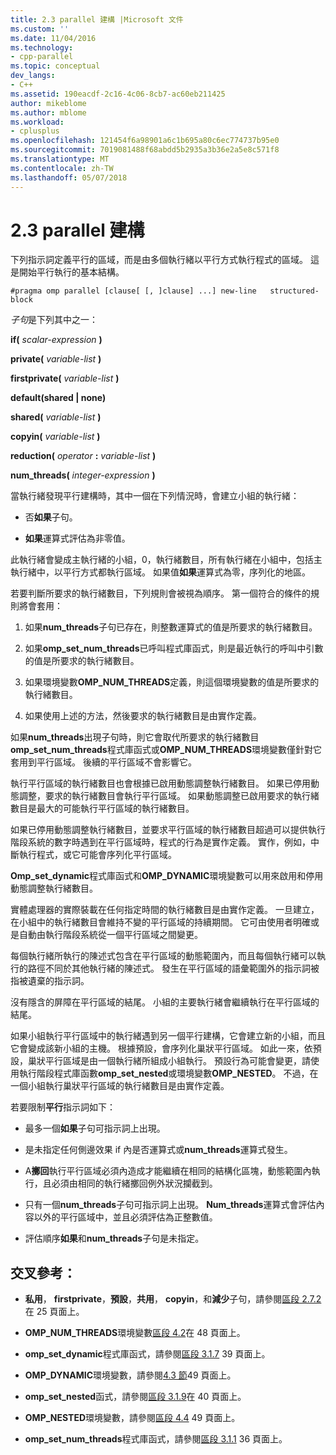 ```yaml
---
title: 2.3 parallel 建構 |Microsoft 文件
ms.custom: ''
ms.date: 11/04/2016
ms.technology:
- cpp-parallel
ms.topic: conceptual
dev_langs:
- C++
ms.assetid: 190eacdf-2c16-4c06-8cb7-ac60eb211425
author: mikeblome
ms.author: mblome
ms.workload:
- cplusplus
ms.openlocfilehash: 121454f6a98901a6c1b695a80c6ec774737b95e0
ms.sourcegitcommit: 7019081488f68abdd5b2935a3b36e2a5e8c571f8
ms.translationtype: MT
ms.contentlocale: zh-TW
ms.lasthandoff: 05/07/2018
---
```

# <a name="23-parallel-construct"></a>2.3 parallel 建構
下列指示詞定義平行的區域，而是由多個執行緒以平行方式執行程式的區域。 這是開始平行執行的基本結構。  
  
```  
#pragma omp parallel [clause[ [, ]clause] ...] new-line   structured-block  
```  
  
 *子句*是下列其中之一：  
  
 **if(** *scalar-expression* **)**  
  
 **private(** *variable-list* **)**  
  
 **firstprivate(** *variable-list* **)**  
  
 **default(shared &#124; none)**  
  
 **shared(** *variable-list* **)**  
  
 **copyin(** *variable-list* **)**  
  
 **reduction(** *operator* **:**  *variable-list* **)**  
  
 **num_threads(** *integer-expression* **)**  
  
 當執行緒發現平行建構時，其中一個在下列情況時，會建立小組的執行緒：  
  
-   否**如果**子句。  
  
-   **如果**運算式評估為非零值。  
  
 此執行緒會變成主執行緒的小組，0，執行緒數目，所有執行緒在小組中，包括主執行緒中，以平行方式都執行區域。 如果值**如果**運算式為零，序列化的地區。  
  
 若要判斷所要求的執行緒數目，下列規則會被視為順序。 第一個符合的條件的規則將會套用：  
  
1.  如果**num_threads**子句已存在，則整數運算式的值是所要求的執行緒數目。  
  
2.  如果**omp_set_num_threads**已呼叫程式庫函式，則是最近執行的呼叫中引數的值是所要求的執行緒數目。  
  
3.  如果環境變數**OMP_NUM_THREADS**定義，則這個環境變數的值是所要求的執行緒數目。  
  
4.  如果使用上述的方法，然後要求的執行緒數目是由實作定義。  
  
 如果**num_threads**出現子句時，則它會取代所要求的執行緒數目**omp_set_num_threads**程式庫函式或**OMP_NUM_THREADS**環境變數僅針對它套用到平行區域。 後續的平行區域不會影響它。  
  
 執行平行區域的執行緒數目也會根據已啟用動態調整執行緒數目。 如果已停用動態調整，要求的執行緒數目會執行平行區域。 如果動態調整已啟用要求的執行緒數目是最大的可能執行平行區域的執行緒數目。  
  
 如果已停用動態調整執行緒數目，並要求平行區域的執行緒數目超過可以提供執行階段系統的數字時遇到在平行區域時，程式的行為是實作定義。 實作，例如，中斷執行程式，或它可能會序列化平行區域。  
  
 **Omp_set_dynamic**程式庫函式和**OMP_DYNAMIC**環境變數可以用來啟用和停用動態調整執行緒數目。  
  
 實體處理器的實際裝載在任何指定時間的執行緒數目是由實作定義。 一旦建立，在小組中的執行緒數目會維持不變的平行區域的持續期間。 它可由使用者明確或是自動由執行階段系統從一個平行區域之間變更。  
  
 每個執行緒所執行的陳述式包含在平行區域的動態範圍內，而且每個執行緒可以執行的路徑不同於其他執行緒的陳述式。 發生在平行區域的語彙範圍外的指示詞被指被遺棄的指示詞。  
  
 沒有隱含的屏障在平行區域的結尾。 小組的主要執行緒會繼續執行在平行區域的結尾。  
  
 如果小組執行平行區域中的執行緒遇到另一個平行建構，它會建立新的小組，而且它會變成該新小組的主機。 根據預設，會序列化巢狀平行區域。 如此一來，依預設，巢狀平行區域是由一個執行緒所組成小組執行。 預設行為可能會變更，請使用執行階段程式庫函數**omp_set_nested**或環境變數**OMP_NESTED**。 不過，在一個小組執行巢狀平行區域的執行緒數目是由實作定義。  
  
 若要限制**平行**指示詞如下：  
  
-   最多一個**如果**子句可指示詞上出現。  
  
-   是未指定任何側邊效果 if 內是否運算式或**num_threads**運算式發生。  
  
-   A**擲回**執行平行區域必須內造成才能繼續在相同的結構化區塊，動態範圍內執行，且必須由相同的執行緒擲回例外狀況攔截到。  
  
-   只有一個**num_threads**子句可指示詞上出現。 **Num_threads**運算式會評估內容以外的平行區域中，並且必須評估為正整數值。  
  
-   評估順序**如果**和**num_threads**子句是未指定。  
  
## <a name="cross-references"></a>交叉參考：  
  
-   **私用**， **firstprivate**，**預設**，**共用**， **copyin**，和**減少**子句，請參閱[區段 2.7.2](../../parallel/openmp/2-7-2-data-sharing-attribute-clauses.md)在 25 頁面上。  
  
-   **OMP_NUM_THREADS**環境變數[區段 4.2](../../parallel/openmp/4-2-omp-num-threads.md)在 48 頁面上。  
  
-   **omp_set_dynamic**程式庫函式，請參閱[區段 3.1.7](../../parallel/openmp/3-1-7-omp-set-dynamic-function.md) 39 頁面上。  
  
-   **OMP_DYNAMIC**環境變數，請參閱[4.3 節](../../parallel/openmp/4-3-omp-dynamic.md)49 頁面上。  
  
-   **omp_set_nested**函式，請參閱[區段 3.1.9](../../parallel/openmp/3-1-9-omp-set-nested-function.md)在 40 頁面上。  
  
-   **OMP_NESTED**環境變數，請參閱[區段 4.4](../../parallel/openmp/4-4-omp-nested.md) 49 頁面上。  
  
-   **omp_set_num_threads**程式庫函式，請參閱[區段 3.1.1](../../parallel/openmp/3-1-1-omp-set-num-threads-function.md) 36 頁面上。